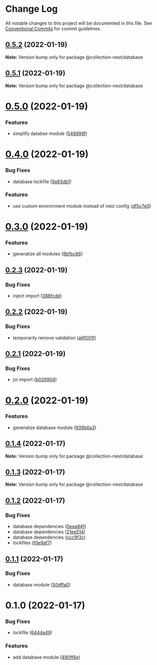 # Change Log

All notable changes to this project will be documented in this file.
See [Conventional Commits](https://conventionalcommits.org) for commit guidelines.

## [0.5.2](https://github.com/developer239/collection-nest/compare/@collection-nest/database@0.5.1...@collection-nest/database@0.5.2) (2022-01-19)

**Note:** Version bump only for package @collection-nest/database





## [0.5.1](https://github.com/developer239/collection-nest/compare/@collection-nest/database@0.5.0...@collection-nest/database@0.5.1) (2022-01-19)

**Note:** Version bump only for package @collection-nest/database





# [0.5.0](https://github.com/developer239/collection-nest/compare/@collection-nest/database@0.4.0...@collection-nest/database@0.5.0) (2022-01-19)


### Features

* simplify databse module ([548999f](https://github.com/developer239/collection-nest/commit/548999f5bd915baab493f6ea1276ecf6c8f0a5ae))





# [0.4.0](https://github.com/developer239/collection-nest/compare/@collection-nest/database@0.3.0...@collection-nest/database@0.4.0) (2022-01-19)


### Bug Fixes

* database lockfile ([9a93db1](https://github.com/developer239/collection-nest/commit/9a93db1c77da41e87110e36df5ba4042aa6cab6e))


### Features

* use custom environment module instead of nest config ([df5c7e0](https://github.com/developer239/collection-nest/commit/df5c7e0a426a419eff314130722492163eb59611))





# [0.3.0](https://github.com/developer239/collection-nest/compare/@collection-nest/database@0.2.3...@collection-nest/database@0.3.0) (2022-01-19)


### Features

* generalize all modules ([8bfbc88](https://github.com/developer239/collection-nest/commit/8bfbc886384437762dbbb1b428ef4fbfc0496fe7))





## [0.2.3](https://github.com/developer239/collection-nest/compare/@collection-nest/database@0.2.2...@collection-nest/database@0.2.3) (2022-01-19)


### Bug Fixes

* inject import ([388fcdd](https://github.com/developer239/collection-nest/commit/388fcdd5c8f9c8d06b5f96d6179e63edc61dd3ef))





## [0.2.2](https://github.com/developer239/collection-nest/compare/@collection-nest/database@0.2.1...@collection-nest/database@0.2.2) (2022-01-19)


### Bug Fixes

* temporarily remove validation ([a6f001f](https://github.com/developer239/collection-nest/commit/a6f001f426e3ded03fd37b9651e21d0a7248558a))





## [0.2.1](https://github.com/developer239/collection-nest/compare/@collection-nest/database@0.2.0...@collection-nest/database@0.2.1) (2022-01-19)


### Bug Fixes

* joi import ([b026904](https://github.com/developer239/collection-nest/commit/b0269048c8401193861bd464c8210c35ff57ee99))





# [0.2.0](https://github.com/developer239/collection-nest/compare/@collection-nest/database@0.1.4...@collection-nest/database@0.2.0) (2022-01-19)


### Features

* generalize database module ([939b6a3](https://github.com/developer239/collection-nest/commit/939b6a3bcb2b1ae1ebed685a41d31f9e0a6db599))





## [0.1.4](https://github.com/developer239/collection-nest/compare/@collection-nest/database@0.1.3...@collection-nest/database@0.1.4) (2022-01-17)

**Note:** Version bump only for package @collection-nest/database





## [0.1.3](https://github.com/developer239/collection-nest/compare/@collection-nest/database@0.1.2...@collection-nest/database@0.1.3) (2022-01-17)

**Note:** Version bump only for package @collection-nest/database





## [0.1.2](https://github.com/developer239/collection-nest/compare/@collection-nest/database@0.1.1...@collection-nest/database@0.1.2) (2022-01-17)


### Bug Fixes

* database dependencies ([0eea84f](https://github.com/developer239/collection-nest/commit/0eea84f0f7736f2f349bcd9d940c867b2e042f5f))
* database dependencies ([21ee514](https://github.com/developer239/collection-nest/commit/21ee5148a6cdf83c4614469edd1f59d38fcbc00e))
* database dependencies ([ccc9f3c](https://github.com/developer239/collection-nest/commit/ccc9f3c3dfea12af55284f44576e56154ff594a0))
* lockfiles ([f0e9af7](https://github.com/developer239/collection-nest/commit/f0e9af79ddea734786dbbb6be505114d11681a01))





## [0.1.1](https://github.com/developer239/collection-nest/compare/@collection-nest/database@0.1.0...@collection-nest/database@0.1.1) (2022-01-17)


### Bug Fixes

* database module ([50dffa0](https://github.com/developer239/collection-nest/commit/50dffa074fb4c33c41ff7a611ee57be5754764ba))





# 0.1.0 (2022-01-17)


### Bug Fixes

* lockfile ([644da49](https://github.com/developer239/collection-nest/commit/644da49a1532b932f34ed5a4463de3a429989504))


### Features

* add database module ([490ff6e](https://github.com/developer239/collection-nest/commit/490ff6e77ca0a79df3237082466eb2a52930e533))
